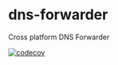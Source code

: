 # dns-forwarder
Cross platform DNS Forwarder 

[![codecov](https://codecov.io/gh/jdamick/dns-forwarder/graph/badge.svg?token=M2J7TRK3KO)](https://codecov.io/gh/jdamick/dns-forwarder)
